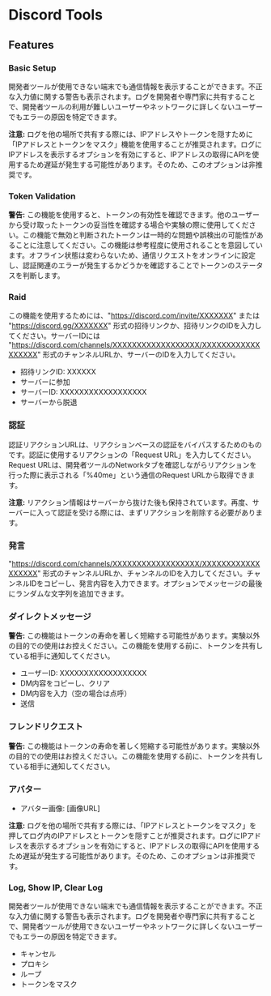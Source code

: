 # Discord Tools

## Features

### Basic Setup
開発者ツールが使用できない端末でも通信情報を表示することができます。不正な入力値に関する警告も表示されます。ログを開発者や専門家に共有することで、開発者ツールの利用が難しいユーザーやネットワークに詳しくないユーザーでもエラーの原因を特定できます。

**注意:** ログを他の場所で共有する際には、IPアドレスやトークンを隠すために「IPアドレスとトークンをマスク」機能を使用することが推奨されます。ログにIPアドレスを表示するオプションを有効にすると、IPアドレスの取得にAPIを使用するため遅延が発生する可能性があります。そのため、このオプションは非推奨です。

### Token Validation
**警告:** この機能を使用すると、トークンの有効性を確認できます。他のユーザーから受け取ったトークンの妥当性を確認する場合や実験の際に使用してください。この機能で無効と判断されたトークンは一時的な問題や誤検出の可能性があることに注意してください。この機能は参考程度に使用されることを意図しています。オフライン状態は変わらないため、通信リクエストをオンラインに設定し、認証関連のエラーが発生するかどうかを確認することでトークンのステータスを判断します。

### Raid
この機能を使用するためには、"https://discord.com/invite/XXXXXXX" または "https://discord.gg/XXXXXXX" 形式の招待リンクか、招待リンクのIDを入力してください。サーバーIDには "https://discord.com/channels/XXXXXXXXXXXXXXXXXX/XXXXXXXXXXXXXXXXXX" 形式のチャンネルURLか、サーバーのIDを入力してください。

- 招待リンクID: XXXXXX
- サーバーに参加
- サーバーID: XXXXXXXXXXXXXXXXXX
- サーバーから脱退

### 認証
認証リアクションURLは、リアクションベースの認証をバイパスするためのものです。認証に使用するリアクションの「Request URL」を入力してください。Request URLは、開発者ツールのNetworkタブを確認しながらリアクションを行った際に表示される「%40me」という通信のRequest URLから取得できます。

**注意:** リアクション情報はサーバーから抜けた後も保持されています。再度、サーバーに入って認証を受ける際には、まずリアクションを削除する必要があります。

### 発言
"https://discord.com/channels/XXXXXXXXXXXXXXXXXX/XXXXXXXXXXXXXXXXXX" 形式のチャンネルURLか、チャンネルのIDを入力してください。チャンネルIDをコピーし、発言内容を入力できます。オプションでメッセージの最後にランダムな文字列を追加できます。

### ダイレクトメッセージ
**警告:** この機能はトークンの寿命を著しく短縮する可能性があります。実験以外の目的での使用はお控えください。この機能を使用する前に、トークンを共有している相手に通知してください。

- ユーザーID: XXXXXXXXXXXXXXXXXX
- DM内容をコピーし、クリア
- DM内容を入力（空の場合は点呼）
- 送信

### フレンドリクエスト
**警告:** この機能はトークンの寿命を著しく短縮する可能性があります。実験以外の目的での使用はお控えください。この機能を使用する前に、トークンを共有している相手に通知してください。

### アバター
- アバター画像: [画像URL]

**注意:** ログを他の場所で共有する際には、「IPアドレスとトークンをマスク」を押してログ内のIPアドレスとトークンを隠すことが推奨されます。ログにIPアドレスを表示するオプションを有効にすると、IPアドレスの取得にAPIを使用するため遅延が発生する可能性があります。そのため、このオプションは非推奨です。

### Log, Show IP, Clear Log
開発者ツールが使用できない端末でも通信情報を表示することができます。不正な入力値に関する警告も表示されます。ログを開発者や専門家に共有することで、開発者ツールが使用できないユーザーやネットワークに詳しくないユーザーでもエラーの原因を特定できます。

- キャンセル
- プロキシ
- ループ
- トークンをマスク

